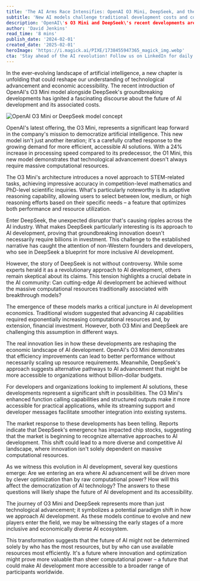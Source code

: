 ```yaml
---
title: 'The AI Arms Race Intensifies: OpenAI O3 Mini, DeepSeek, and the Economic Revolution of Machine Learning'
subtitle: 'New AI models challenge traditional development costs and computational requirements'
description: 'OpenAI\'s O3 Mini and DeepSeek\'s recent developments are challenging traditional assumptions about AI development costs and computational requirements. With improved efficiency and alternative approaches to advancement, these models signal a potential shift toward more accessible and economically diverse AI innovation.'
author: 'David Jenkins'
read_time: '8 mins'
publish_date: '2024-02-01'
created_date: '2025-02-01'
heroImage: 'https://i.magick.ai/PIXE/1738455947365_magick_img.webp'
cta: 'Stay ahead of the AI revolution! Follow us on LinkedIn for daily insights into groundbreaking developments in artificial intelligence and their impact on the future of technology.'
---
```


In the ever-evolving landscape of artificial intelligence, a new chapter is unfolding that could reshape our understanding of technological advancement and economic accessibility. The recent introduction of OpenAI's O3 Mini model alongside DeepSeek's groundbreaking developments has ignited a fascinating discourse about the future of AI development and its associated costs.

![OpenAI O3 Mini or DeepSeek model concept](https://i.magick.ai/PIXE/1738455947368_magick_img.webp)

OpenAI's latest offering, the O3 Mini, represents a significant leap forward in the company's mission to democratize artificial intelligence. This new model isn't just another iteration; it's a carefully crafted response to the growing demand for more efficient, accessible AI solutions. With a 24% increase in processing speed compared to its predecessor, the O1 Mini, this new model demonstrates that technological advancement doesn't always require massive computational resources.

The O3 Mini's architecture introduces a novel approach to STEM-related tasks, achieving impressive accuracy in competition-level mathematics and PhD-level scientific inquiries. What's particularly noteworthy is its adaptive reasoning capability, allowing users to select between low, medium, or high reasoning efforts based on their specific needs – a feature that optimizes both performance and resource utilization.

Enter DeepSeek, the unexpected disruptor that's causing ripples across the AI industry. What makes DeepSeek particularly interesting is its approach to AI development, proving that groundbreaking innovation doesn't necessarily require billions in investment. This challenge to the established narrative has caught the attention of non-Western founders and developers, who see in DeepSeek a blueprint for more inclusive AI development.

However, the story of DeepSeek is not without controversy. While some experts herald it as a revolutionary approach to AI development, others remain skeptical about its claims. This tension highlights a crucial debate in the AI community: Can cutting-edge AI development be achieved without the massive computational resources traditionally associated with breakthrough models?

The emergence of these models marks a critical juncture in AI development economics. Traditional wisdom suggested that advancing AI capabilities required exponentially increasing computational resources and, by extension, financial investment. However, both O3 Mini and DeepSeek are challenging this assumption in different ways.

The real innovation lies in how these developments are reshaping the economic landscape of AI development. OpenAI's O3 Mini demonstrates that efficiency improvements can lead to better performance without necessarily scaling up resource requirements. Meanwhile, DeepSeek's approach suggests alternative pathways to AI advancement that might be more accessible to organizations without billion-dollar budgets.

For developers and organizations looking to implement AI solutions, these developments represent a significant shift in possibilities. The O3 Mini's enhanced function calling capabilities and structured outputs make it more accessible for practical applications, while its streaming support and developer messages facilitate smoother integration into existing systems.

The market response to these developments has been telling. Reports indicate that DeepSeek's emergence has impacted chip stocks, suggesting that the market is beginning to recognize alternative approaches to AI development. This shift could lead to a more diverse and competitive AI landscape, where innovation isn't solely dependent on massive computational resources.

As we witness this evolution in AI development, several key questions emerge: Are we entering an era where AI advancement will be driven more by clever optimization than by raw computational power? How will this affect the democratization of AI technology? The answers to these questions will likely shape the future of AI development and its accessibility.

The journey of O3 Mini and DeepSeek represents more than just technological advancement; it symbolizes a potential paradigm shift in how we approach AI development. As these models continue to evolve and new players enter the field, we may be witnessing the early stages of a more inclusive and economically diverse AI ecosystem.

This transformation suggests that the future of AI might not be determined solely by who has the most resources, but by who can use available resources most efficiently. It's a future where innovation and optimization might prove more valuable than sheer computational power – a future that could make AI development more accessible to a broader range of participants worldwide.